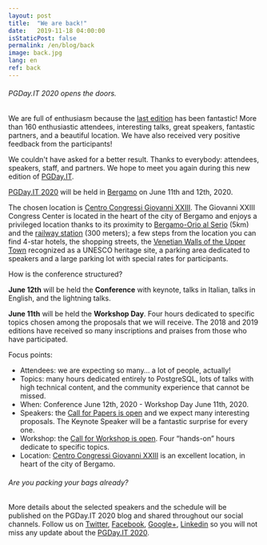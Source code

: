 ```yaml
---
layout: post
title:  "We are back!"
date:   2019-11-18 04:00:00
isStaticPost: false
permalink: /en/blog/back
image: back.jpg
lang: en
ref: back
---
```


<h6>PGDay.IT 2020 opens the doors.</h6>

We are full of enthusiasm because the [last edition](https://2020.pgday.it/en/) has been fantastic!
More than 160 enthusiastic attendees, interesting talks, great speakers, fantastic partners, and a beautiful location. We have also received very positive feedback from the participants!

We couldn't have asked for a better result.
Thanks to everybody: attendees, speakers, staff, and partners. We hope to meet you again during this new edition of [PGDay.IT](https://2020.pgday.it/en/).

[PGDay.IT 2020](https://2020.pgday.it/en/) will be held in [Bergamo](https://www.visitbergamo.net/it/news/notizia/161/) on June 11th and 12th, 2020.

The chosen location is [Centro Congressi Giovanni XXIII](https://www.centrocongressibergamo.com/). The Giovanni XXIII Congress Center is located in the heart of the city of Bergamo and enjoys a privileged location thanks to its proximity to [Bergamo-Orio al Serio](https://www.milanbergamoairport.it/en/) (5km) and the [railway station](https://www.thetrainline.com/en/stations/bergamo) (300 meters); a few steps from the location you can find 4-star hotels, the shopping streets, the [Venetian Walls of the Upper Town](https://www.visitbergamo.net/en/object-details/2979-mura-veneziane/) recognized as a UNESCO heritage site, a parking area dedicated to speakers and a large parking lot with special rates for participants.

How is the conference structured?

**June 12th** will be held the **Conference** with keynote, talks in Italian, talks in English, and the lightning talks.

**June 11th** will be held the **Workshop Day**. Four hours dedicated to specific topics chosen among the proposals that we will receive. The 2018 and 2019 editions have received so many inscriptions and praises from those who have participated.

Focus points:
* Attendees: we are expecting so many… a lot of people, actually!
* Topics: many hours dedicated entirely to PostgreSQL, lots of talks with high technical content, and the community experience that cannot be missed.
* When: Conference June 12th, 2020 - Workshop Day June 11th, 2020.
* Speakers: the [Call for Papers is open](https://docs.google.com/forms/d/e/1FAIpQLSfruHdXMvxIuEuH0glSf1S-vUGEQt68v9Y-xBp0nxXnvEXPjA/viewform) and we expect many interesting proposals. The Keynote Speaker will be a fantastic surprise for every one.
* Workshop: the [Call for Workshop is open](https://docs.google.com/forms/d/e/1FAIpQLScMatdoox9cu_Ir3a9LWlDau46zIO53FlM5rNM-O7UOmiBuNg/viewform). Four “hands-on” hours dedicate to specific topics.
* Location: [Centro Congressi Giovanni XXIII](https://www.centrocongressibergamo.com/) is an excellent location, in heart of the city of Bergamo.

<h6>Are you packing your bags already?</h6>

More details about the selected speakers and the schedule will be published on the PGDay.IT 2020 blog and shared throughout our social channels.
Follow us on [Twitter](https://twitter.com/PGDayIT), [Facebook](https://www.facebook.com/ITPUG/), [Google+](https://plus.google.com/114060631874544975126), [Linkedin](https://www.linkedin.com/company/itpug) so you will not miss any update about the [PGDay.IT 2020](https://2020.pgday.it/en/).

